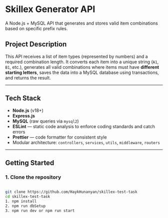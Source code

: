 # Skillex Generator API

A Node.js + MySQL API that generates and stores valid item combinations based on specific prefix rules.

## Project Description

This API receives a list of item types (represented by numbers) and a required combination length. It converts each item into a unique string (`A1`, `B1`, etc.), generates all valid combinations where items must have **different starting letters**, saves the data into a MySQL database using transactions, and returns the result.

---

## Tech Stack

- **Node.js** (v18+)
- **Express.js**
- **MySQL** (raw queries via `mysql2`)
- **ESLint** — static code analysis to enforce coding standards and catch errors
- **Prettier** — code formatter for consistent style
- Modular architecture: `controllers`, `services`, `utils`, `middleware`, `routers`


---

##  Getting Started

### 1. Clone the repository

```bash

git clone https://github.com/HaykHunanyan/skillex-test-task
cd skillex-test-task
1. npm install
2. npm run dbSetup
3. npm run dev or npm run start

```
